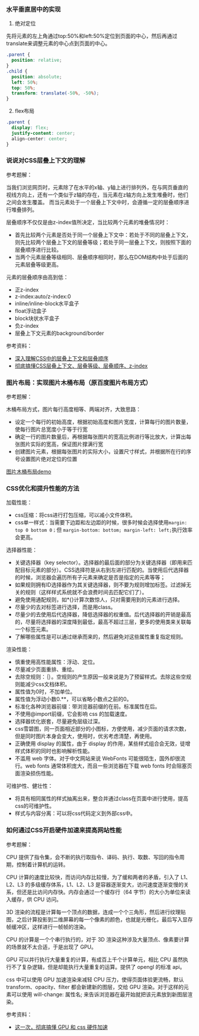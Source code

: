 ### 水平垂直居中的实现
1. 绝对定位

先将元素的左上角通过top:50%和left:50%定位到页面的中心，然后再通过translate来调整元素的中心点到页面的中心。

```css
.parent {
  position: relative;
}
.child {
  position: absolute;
  left: 50%;
  top: 50%;
  transform: translate(-50%, -50%);
}
```

2. flex布局

```css
.parent {
  display: flex;
  justify-content: center;
  align-center: center;
}
```


### 说说对CSS层叠上下文的理解
参考题解：

当我们浏览网页时，元素除了在水平的x轴、y轴上进行排列外，在与网页垂直的视线方向上，还有一个类似于z轴的存在，当元素在z轴方向上发生堆叠时，他们之间会发生覆盖。
而当元素处于一个层叠上下文中时，会遵循一定的层叠顺序进行堆叠排列。

层叠顺序不仅仅是由z-index值所决定，当比较两个元素的堆叠情况时：
- 首先比较两个元素是否处于同一个层叠上下文中：若处于不同的层叠上下文，则先比较两个层叠上下文的层叠等级；若处于同一层叠上下文，则按照下面的层叠顺序进行比较。
- 当两个元素层叠等级相同、层叠顺序相同时，那么在DOM结构中处于后面的元素层叠等级更高。

元素的层叠顺序由高到低：
- 正z-index
- z-index:auto/z-index:0
- inline/inline-block水平盒子
- float浮动盒子
- block块状水平盒子
- 负z-index
- 层叠上下文元素的background/border

参考资料：
- [深入理解CSS中的层叠上下文和层叠顺序](https://www.zhangxinxu.com/wordpress/2016/01/understand-css-stacking-context-order-z-index/)
- [彻底搞懂CSS层叠上下文、层叠等级、层叠顺序、z-index](https://juejin.cn/post/6844903667175260174)


### 图片布局：实现图片木桶布局（原百度图片布局方式）
参考题解：

木桶布局方式，图片每行高度相等、两端对齐，大致思路：
- 设定一个每行的初始高度，根据初始高度和图片宽度，计算每行的图片数量，使每行图片总宽度小于等于行宽
- 确定一行的图片数量后，再根据每张图片的宽高比例进行等比放大，计算出每张图片实际的宽高，保证图片撑满行宽
- 创建图片元素，根据每张图片的实际大小，设置尺寸样式，并根据所在行的序号设置图片绝对定位的位置

[图片木桶布局demo](https://github.com/AlisaLiCn/image-layout-demo)

### CSS优化和提升性能的方法
加载性能：
- css压缩：将css进行打包压缩，可以减小文件体积。
- css单一样式：当需要下边距和左边距的时候，很多时候会选择使用`margin: top 0 bottom 0；`但 `margin-bottom: bottom; margin-left: left;`执行效率会更高。

选择器性能：
- 关键选择器（key selector）。选择器的最后面的部分为关键选择器（即用来匹配目标元素的部分）。CSS选择符是从右到左进行匹配的。当使用后代选择器的时候，浏览器会遍历所有子元素来确定是否是指定的元素等等； 
- 如果规则拥有ID选择器作为其关键选择器，则不要为规则增加标签。过滤掉无关的规则（这样样式系统就不会浪费时间去匹配它们了）。
- 避免使用通配规则，如*{}计算次数惊人，只对需要用到的元素进行选择。
- 尽量少的去对标签进行选择，而是用class。
- 尽量少的去使用后代选择器，降低选择器的权重值。后代选择器的开销是最高的，尽量将选择器的深度降到最低，最高不超过三层，更多的使用类来关联每一个标签元素。
- 了解哪些属性是可以通过继承而来的，然后避免对这些属性重复指定规则。

渲染性能：
- 慎重使用高性能属性：浮动、定位。
- 尽量减少页面重排、重绘。
- 去除空规则：｛｝。空规则的产生原因一般来说是为了预留样式。去除这些空规则能减少css文档体积。
- 属性值为0时，不加单位。
- 属性值为浮动小数0.**，可以省略小数点之前的0。
- 标准化各种浏览器前缀：带浏览器前缀的在前。标准属性在后。
- 不使用@import前缀，它会影响 css 的加载速度。 
- 选择器优化嵌套，尽量避免层级过深。 
- css雪碧图，同一页面相近部分的小图标，方便使用，减少页面的请求次数，但是同时图片本身会变大，使用时，优劣考虑清楚，再使用。 
- 正确使用 display 的属性，由于 display 的作用，某些样式组合会无效，徒增样式体积的同时也影响解析性能。
- 不滥用 web 字体。对于中文网站来说 WebFonts 可能很陌生，国外却很流行。web fonts 通常体积庞大，而且一些浏览器在下载 web fonts 时会阻塞页面渲染损伤性能。 

可维护性、健壮性：
- 将具有相同属性的样式抽离出来，整合并通过class在页面中进行使用，提高css的可维护性。
- 样式与内容分离：可以将css代码定义到外部css中。

### 如何通过CSS开启硬件加速来提高网站性能
参考题解：

CPU 提供了指令集，会不断的执行取指令、译码、执行、取数、写回的指令周期，控制着计算机的运转。

CPU 计算的速度比较快，而访问内存比较慢，为了缓和两者的矛盾，引入了 L1、L2、L3 的多级缓存体系，L1、L2、L3 是容器逐渐变大，访问速度逐渐变慢的关系，但还是比访问内存快。内存会通过一个缓存行（64 字节）的大小为单位来读入缓存，供 CPU 访问。

3D 渲染的流程是计算每一个顶点的数据，连成一个个三角形，然后进行纹理贴图，之后计算投影到二维屏幕的每一个像素的颜色，也就是光栅化，最后写入显存帧缓冲区，这样进行一帧帧的渲染。

CPU 的计算是一个个串行执行的，对于 3D 渲染这种涉及大量顶点、像素要计算的场景就不太合适，于是出现了 GPU。

GPU 可以并行执行大量重复的计算，有成百上千个计算单元，相比 CPU 虽然执行不了复杂逻辑，但是却能执行大量重复的运算。提供了 opengl 的标准 api。

css 中可以使用 GPU 加速渲染来减轻 CPU 压力，使得页面体验更流畅，默认 transform、opacity、filter 都会新建新的图层，交给 GPU 渲染。对于这样的元素可以使用 will-change: 属性名; 来告诉浏览器在最开始就把该元素放到新图层渲染。

参考资料：
- [这一次，彻底搞懂 GPU 和 css 硬件加速](https://juejin.cn/post/7001634685927292936)
